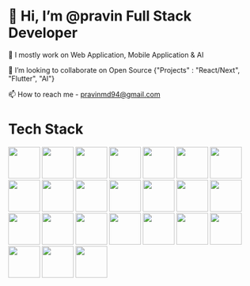 # 👋 Hi, I’m @pravin Full Stack Developer
👀 I mostly work on Web Application, Mobile Application & AI

💞️ I’m looking to collaborate on Open Source {"Projects" : "React/Next", "Flutter", "AI"}

📫 How to reach me - pravinmd94@gmail.com

# Tech Stack 
<p float="left">
<img height="64" width="64" src="https://cdn.jsdelivr.net/gh/devicons/devicon/icons/css3/css3-original.svg" />
<img height="64" width="64" src="https://cdn.jsdelivr.net/gh/devicons/devicon/icons/html5/html5-original.svg" />
<img height="64" width="64" src="https://cdn.jsdelivr.net/gh/devicons/devicon/icons/tailwindcss/tailwindcss-original-wordmark.svg" />
<img height="64" width="64" src="https://cdn.jsdelivr.net/gh/devicons/devicon/icons/figma/figma-original.svg" />
<img height="64" width="64" src="https://cdn.jsdelivr.net/gh/devicons/devicon/icons/sass/sass-original.svg" />         
<img height="64" width="64" src="https://cdn.jsdelivr.net/gh/devicons/devicon/icons/javascript/javascript-original.svg" />
<img height="64" width="64" src="https://cdn.jsdelivr.net/gh/devicons/devicon/icons/typescript/typescript-original.svg" />        
<img height="64" width="64" src="https://cdn.jsdelivr.net/gh/devicons/devicon/icons/react/react-original-wordmark.svg" />
<img height="64" width="64" src="https://cdn.jsdelivr.net/gh/devicons/devicon/icons/nodejs/nodejs-plain-wordmark.svg" />
<img height="64" width="64" src="https://cdn.jsdelivr.net/gh/devicons/devicon/icons/mongodb/mongodb-plain-wordmark.svg" />
<img height="64" width="64" src="https://cdn.jsdelivr.net/gh/devicons/devicon/icons/express/express-original-wordmark.svg" />
<img height="64" width="64" src="https://cdn.jsdelivr.net/gh/devicons/devicon/icons/nextjs/nextjs-original.svg" />
<img height="64" width="64" src="https://cdn.jsdelivr.net/gh/devicons/devicon/icons/python/python-original.svg" />
<img height="64" width="64" src="https://cdn.jsdelivr.net/gh/devicons/devicon/icons/postgresql/postgresql-plain-wordmark.svg" />
<img height="64" width="64" src="https://cdn.jsdelivr.net/gh/devicons/devicon/icons/sqlite/sqlite-original-wordmark.svg" />
<img height="64" width="64" src="https://cdn.jsdelivr.net/gh/devicons/devicon/icons/flutter/flutter-original.svg" />
<img height="64" width="64" src="https://cdn.jsdelivr.net/gh/devicons/devicon/icons/php/php-original.svg" />
<img height="64" width="64" src="https://cdn.jsdelivr.net/gh/devicons/devicon/icons/mysql/mysql-original-wordmark.svg" />
<img height="64" width="64" src="https://cdn.jsdelivr.net/gh/devicons/devicon/icons/bash/bash-original.svg" /> 
<img height="64" width="64" src="https://cdn.jsdelivr.net/gh/devicons/devicon/icons/docker/docker-plain-wordmark.svg" />
<img height="64" width="64" src="https://cdn.jsdelivr.net/gh/devicons/devicon/icons/go/go-original-wordmark.svg" />         
<img height="64" width="64" src="https://cdn.jsdelivr.net/gh/devicons/devicon/icons/git/git-original-wordmark.svg" />
<img height="64" width="64" src="https://cdn.jsdelivr.net/gh/devicons/devicon/icons/github/github-original.svg" />
<img height="64" width="64" src="https://cdn.jsdelivr.net/gh/devicons/devicon/icons/markdown/markdown-original.svg" />
          
          
          
          
                    
          
          
          
          
          
          
          
                    
          
          
                    
          
</p>
          
          

<!---
pravintargaryen/pravintargaryen is a ✨ special ✨ repository because its `README.md` (this file) appears on your GitHub profile.
You can click the Preview link to take a look at your changes.
--->
